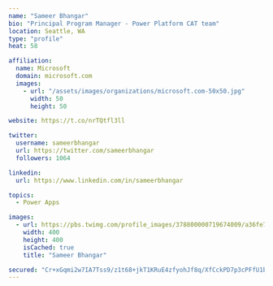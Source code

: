 ```yaml
---
name: "Sameer Bhangar"
bio: "Principal Program Manager - Power Platform CAT team"
location: Seattle, WA
type: "profile"
heat: 58

affiliation:
  name: Microsoft
  domain: microsoft.com
  images:
    - url: "/assets/images/organizations/microsoft.com-50x50.jpg"
      width: 50
      height: 50

website: https://t.co/nrTQtfl3ll

twitter:
  username: sameerbhangar
  url: https://twitter.com/sameerbhangar
  followers: 1064

linkedin:
  url: https://www.linkedin.com/in/sameerbhangar

topics:
  - Power Apps

images:
  - url: https://pbs.twimg.com/profile_images/378800000719674009/a36fe7ddfab1778b76e5793772e43798_400x400.jpeg
    width: 400
    height: 400
    isCached: true
    title: "Sameer Bhangar"

secured: "Cr+xGqmi2w7IA7Tss9/z1t68+jkT1KRuE4zfyohJf8q/XfCckPD7p3cPFfU1bN+fKKaosZFiTdD6euXzv/t8vbpTJzGraYASOnKpEu7/DHVLd9DNoGsFI/LtAf1TEkw1yWgqc6u4dclDlOaj/iYz0nnryfFZ4bamXSkhM44IWMEZsablN+4Wa3XQiErZVKN754HYert4QbQJupuouvfRoTvgZKsRAwuxayp2iNqXBSI2JosFlyAcCAJkjESynKdEv9T61AOljQyA/7R63/Vb1mEcq0/9vWYOGWllywsboRQPRoTm4sjAsMhlqhY3BN+tUmeYA+8w42bi94aiaYwKoYYQ3FQj+j3UXbQXQjZlAAOJuG8P9NrpeWrDOqfwKVewnsE4qruoXWa7Aoza4FsSTU+dh15gG3LjzRprcT9jwrE=;otD4dCeP6O20iHfypJmxFw=="
---
```


